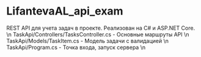 # LifantevaAL_api_exam
REST API для учета задач в проекте. Реализован на C# и ASP.NET Core. \n
TaskApi/Controllers/TasksController.cs - Основные маршруты API \n
TaskApi/Models/TaskItem.cs - Модель задачи с валидацией \n
TaskApi/Program.cs - Точка входа, запуск сервера \n

